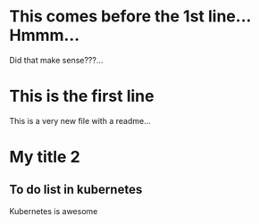 # This comes before the 1st line... Hmmm...
Did that make sense???...

# This is the first line
This is a very new file with a readme...

# My title 2
## To do list in kubernetes
Kubernetes is awesome

